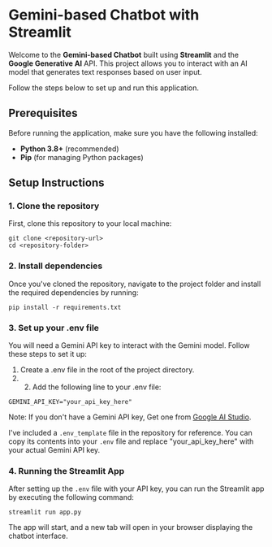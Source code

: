 # Gemini-based Chatbot with Streamlit

Welcome to the **Gemini-based Chatbot** built using **Streamlit** and the **Google Generative AI** API. This project allows you to interact with an AI model that generates text responses based on user input. 

Follow the steps below to set up and run this application.

## Prerequisites

Before running the application, make sure you have the following installed:
- **Python 3.8+** (recommended)
- **Pip** (for managing Python packages)

## Setup Instructions

### 1. Clone the repository

First, clone this repository to your local machine:

```
git clone <repository-url>
cd <repository-folder>
```
### 2. Install dependencies
Once you've cloned the repository, navigate to the project folder and install the required dependencies by running:

```
pip install -r requirements.txt
```
### 3. Set up your .env file
You will need a Gemini API key to interact with the Gemini model. Follow these steps to set it up:

1. Create a .env file in the root of the project directory.
2. 2. Add the following line to your .env file:
```
GEMINI_API_KEY="your_api_key_here"
```
Note: If you don't have a Gemini API key, Get one from [Google AI Studio](https://aistudio.google.com/apikey).

I've included a ```.env_template``` file in the repository for reference. You can copy its contents into your ```.env``` file and replace "your_api_key_here" with your actual Gemini API key.

### 4. Running the Streamlit App
After setting up the ```.env``` file with your API key, you can run the Streamlit app by executing the following command:

```
streamlit run app.py
```
The app will start, and a new tab will open in your browser displaying the chatbot interface.
